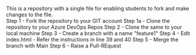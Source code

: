 This is a repository with a single file for enabling students to fork and make changes to the file.  
Step 1 - Fork the repository to your GIT account
Step 1a - Clone the repository to your Azure DevOps Repos
Step 2 - Clone the same to your local machine
Step 3 - Create a branch with a name "feature1" 
Step 4 - Edit index.html  - Refer the instructions in line  39 and 40
Step 5 - Merge the branch with Main
Step 6 - Raise a Pull-REquest 

